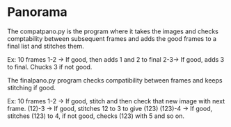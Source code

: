 # Panorama

The compatpano.py is the program where it takes the images and checks comptability between subsequent frames and adds the good frames to a final list and stitches them.

Ex: 10 frames
1-2 -> If good, then adds 1 and 2 to final
2-3-> If good, adds 3 to final. Chucks 3 if not good.



The finalpano.py program checks compatibility between frames and keeps stitching if good.

Ex: 10 frames
1-2 -> If good, stitch and then check that new image with next frame.
(12)-3 -> If good, stitches 12 to 3 to give (123)
(123)-4 -> If good, stitches (123) to 4, if not good, checks (123) with 5 and so on. 
